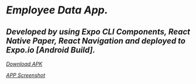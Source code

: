# _Employee Data App._

## *Developed by using Expo CLI Components, React Native Paper, React Navigation and deployed to Expo.io [Android Build].*

 *[Download APK](https://exp-shell-app-assets.s3.us-west-1.amazonaws.com/android/%40daniyal_zakir/employee-count-da2f1929ee8f4862b90d9ac0836e98af-signed.apk/)*
 
  *[APP Screenshot](https://web.whatsapp.com/799d6507-5428-4aec-9185-e6882d9f91d0)*


